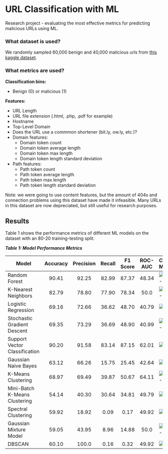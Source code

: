 # URL Classification with ML
Research project - evaluating the most effective metrics for predicting malicious URLs using ML.
### What dataset is used?
We randomly sampled 60,000 benign and 40,000 malicious urls from [this kaggle dataset](https://www.kaggle.com/datasets/sid321axn/malicious-urls-dataset/).

### What metrics are used?
**Classification bins:**
- Benign (0) or malicious (1)
  
**Features:**
- URL Length
- URL file extension (.html, .php, .pdf for example)
- Hostname
- Top-Level Domain
- Does the URL use a commmon shortener (bit.ly, ow.ly, etc.)?
- Domain features:
  * Domain token count
  * Domain token average length
  * Domain token max length
  * Domain token length standard deviation
- Path features:
  * Path token count
  * Path token average length
  * Path token max length
  * Path token length standard deviation

Note: we were going to use content features, but the amount of 404s and connection problems using this dataset have made it infeasible. Many URLs in this dataset are now depreciated, but still useful for research purposes.

## Results
Table 1 shows the performance metrics of different ML models on the dataset with an 80-20 training-testing split.

***Table 1: Model Performance Metrics***

| Model         | Accuracy | Precision | Recall | F1 Score | ROC-AUC | Confusion Matrix |
|--------------|:-----:|:-----:|:-----:|:-----:|:-----:| :--- |
| Random Forest | 90.41 | 92.25 | 82.99 | 87.37 | 48.34 | ![Untitled-1](https://github.com/lucinder/URLClassification-ML/assets/81818595/1bd74c14-ad3f-4f72-bf9e-f08f499dd286) |
| K-Nearest Neighbors | 82.79 | 78.80 | 77.90 | 78.34 | 50.0 | ![Untitled-1](https://github.com/lucinder/URLClassification-ML/assets/81818595/a46c818a-1f12-4f11-aa9b-265e1b92b276) |
| Logistic Regression | 69.16 | 72.66 | 36.62 | 48.70 | 40.79 | ![Untitled](https://github.com/lucinder/URLClassification-ML/assets/81818595/bd9ba284-9dfe-4a83-84b6-b78ca9d684fd) |
| Stochastic Gradient Descent | 69.35 | 73.29 | 36.69 | 48.90 | 40.99 | ![Untitled-1](https://github.com/lucinder/URLClassification-ML/assets/81818595/10e6bbe5-7d8b-4dbf-bbcb-771445446aa8) |
| Support Vector Classification | 90.20 | 91.58 | 83.14 | 87.15 | 62.01 | ![Untitled](https://github.com/lucinder/URLClassification-ML/assets/81818595/5a61aa7c-d884-4fa4-b1cc-2ed693a45b2b) |
| Gaussian Naive Bayes | 63.12 | 66.26 | 15.75 | 25.45 | 42.64 | ![Untitled](https://github.com/lucinder/URLClassification-ML/assets/81818595/d5c9277b-b02d-450d-a45e-fc322e07d059) |
| K-Means Clustering | 68.97 | 69.49 | 39.87 | 50.67 | 64.11 | ![Untitled-1](https://github.com/lucinder/URLClassification-ML/assets/81818595/8a284ad7-3c3a-4656-a280-93a3c969ad31) |
| Mini-Batch K-Means Clustering | 54.14 | 40.30 | 30.64 | 34.81 | 49.79 | ![Untitled](https://github.com/lucinder/URLClassification-ML/assets/81818595/9d1be276-9289-46a1-9af1-00d0065ce52e) |
| Spectral Clustering | 59.92 | 18.92 | 0.09 | 0.17 | 49.92 | ![Untitled](https://github.com/lucinder/URLClassification-ML/assets/81818595/efcbcd8f-26ea-4526-85a5-268f7ade9d26) |
| Gaussian Mixture Model | 59.05 | 43.95 | 8.96 | 14.88  | 50.0 | ![Untitled-1](https://github.com/lucinder/URLClassification-ML/assets/81818595/70d1718f-1d35-4ae2-ac27-9f2276754753) |
| DBSCAN | 60.10 | 100.0 | 0.16 | 0.32 | 49.92 | ![Untitled](https://github.com/lucinder/URLClassification-ML/assets/81818595/048c20a3-9c38-473b-9157-6641cde06300) |
